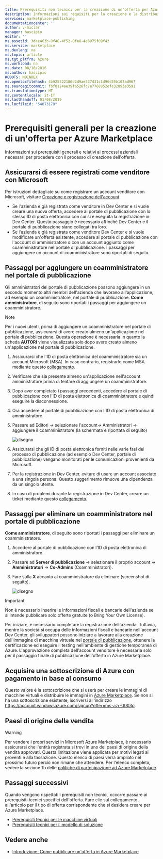 ```yaml
---
title: Prerequisiti non tecnici per la creazione di un'offerta per Azure Marketplace | Documentazione Microsoft
description: Informazioni sui requisiti per la creazione e la distribuzione di un'offerta in Azure Marketplace per l'acquisto da parte di altri utenti.
services: marketplace-publishing
documentationcenter: ''
author: v-miclar
manager: hascipio
editor: ''
ms.assetid: 3dae463b-8f48-4f52-8fa8-4e3975f09f43
ms.service: marketplace
ms.devlang: na
ms.topic: article
ms.tgt_pltfrm: Azure
ms.workload: na
ms.date: 08/18/2016
ms.author: hascipio
ROBOTS: NOINDEX
ms.openlocfilehash: 4b925522186d2d9ae537431c1d96d39b107ad967
ms.sourcegitcommit: fbf0124ae39fa526fc7e7768952efe32093e3591
ms.translationtype: HT
ms.contentlocale: it-IT
ms.lasthandoff: 01/08/2019
ms.locfileid: "54073170"
---
```

# <a name="general-prerequisites-for-creating-an-offer-for-the-azure-marketplace"></a>Prerequisiti generali per la creazione di un'offerta per Azure Marketplace
Informazioni sui prerequisiti generali e relativi ai processi aziendali necessari per procedere con il processo di creazione dell'offerta.

## <a name="ensure-that-you-are-registered-as-a-seller-with-microsoft"></a>Assicurarsi di essere registrati come venditore con Microsoft
Per istruzioni dettagliate su come registrare un account venditore con Microsoft, visitare [Creazione e registrazione dell'account](marketplace-publishing-accounts-creation-registration.md).

* Se l'azienda è già registrata come venditore in Dev Center e si vuole creare una nuova offerta, accedere al portale di pubblicazione con lo stesso ID di posta elettronica con cui si è eseguita la registrazione in Dev Center. Questo passaggio è necessario affinché Dev Center e il portale di pubblicazione siano collegati tra loro.
* Se l'azienda è già registrata come venditore Dev Center e si vuole modificare un'offerta esistente, accedere al portale di pubblicazione con l'account di amministratore o con un account aggiunto come coamministratore nel portale di pubblicazione. I passaggi per aggiungere un account di coamministratore sono riportati di seguito.

## <a name="steps-to-add-a-coadmin-in-the-publishing-portal"></a>Passaggi per aggiungere un coamministratore nel portale di pubblicazione
Gli amministratori del portale di pubblicazione possono aggiungere in un secondo momento altri membri dell'azienda che lavorano all'applicazione, ad esempio un coamministratore, nel portale di pubblicazione. **Come amministratore**, di seguito sono riportati i passaggi per aggiungere un coamministratore.

> [!NOTE]
> Per i nuovi utenti, prima di aggiungere un coamministratore nel portale di pubblicazione, assicurarsi di avere creato almeno un'applicazione nel portale di pubblicazione. Questa operazione è necessaria in quanto la scheda **AUTORI** viene visualizzata solo dopo avere creato almeno un'applicazione nel portale di pubblicazione.
> 
> 

1. Assicurarsi che l'ID di posta elettronica del coamministratore sia un account Microsoft (MSA). In caso contrario, registrarlo come MSA mediante questo [collegamento](https://signup.live.com/signup?uaid=0089f09ccae94043a0f07c2aaf928831&lic=1).
2. Verificare che sia presente almeno un'applicazione nell'account amministratore prima di tentare di aggiungere un coamministratore.
3. Dopo aver completato i passaggi precedenti, accedere al portale di pubblicazione con l'ID di posta elettronica di coamministratore e quindi eseguire la disconnessione.
4. Ora accedere al portale di pubblicazione con l'ID di posta elettronica di amministratore.
5. Passare ad Editori -> selezionare l'account-> Amministratori -> aggiungere il coamministratore (la schermata è riportata di seguito)
   
    ![disegno](media/marketplace-publishing-pre-requisites/imgAddAdmin_05.png)
6. Assicurarsi che gli ID di posta elettronica forniti nelle varie fasi del processo di pubblicazione (ad esempio Dev Center, portale di pubblicazione) vengano monitorati per le comunicazioni provenienti da Microsoft.
7. Per la registrazione in Dev Center, evitare di usare un account associato a una singola persona. Questo suggerimento rimuove una dipendenza da un singolo utente.
8. In caso di problemi durante la registrazione in Dev Center, creare un ticket mediante questo [collegamento](https://developer.microsoft.com/en-us/windows/support).

## <a name="steps-to-delete-a-coadmin-in-the-publishing-portal"></a>Passaggi per eliminare un coamministratore nel portale di pubblicazione
**Come amministratore**, di seguito sono riportati i passaggi per eliminare un coamministratore.

1. Accedere al portale di pubblicazione con l'ID di posta elettronica di amministratore.
2. Passare ad **Server di pubblicazione** -> selezionare il proprio account -> **Amministratori** -> **Co-Admins** (Coamministratori).
3. Fare sulla **X** accanto al coamministratore da eliminare (screenshot di seguito).
   
    ![disegno](media/marketplace-publishing-pre-requisites/imgDeleteAdmin_03.png)

> [!IMPORTANT]
> Non è necessario inserire le informazioni fiscali e bancarie dell'azienda se si intende pubblicare solo offerte gratuite (o Bring Your Own License).
> 
> Per iniziare, è necessario completare la registrazione dell'azienda. Tuttavia, mentre la società si occupa delle informazioni fiscali e bancarie nell'account Dev Center, gli sviluppatori possono iniziare a lavorare alla creazione dell'immagine di macchina virtuale nel [portale di pubblicazione](https://publish.windowsazure.com), ottenere la certificazione ed eseguire il testing nell'ambiente di gestione temporanea di Azure. L'approvazione completa dell'account venditore è necessaria solo per il passaggio finale di pubblicazione dell'offerta in Azure Marketplace.
> 
> 

## <a name="acquire-an-azure-pay-as-you-go-subscription"></a>Acquisire una sottoscrizione di Azure con pagamento in base al consumo
Questo valore è la sottoscrizione che si userà per creare le immagini di macchine virtuali e distribuire le immagini in [Azure Marketplace](https://azure.microsoft.com/marketplace/). Se non si ha una sottoscrizione esistente, iscriversi all'indirizzo https://account.windowsazure.com/signup?offer=ms-azr-0003p.

## <a name="sell-from-countries"></a>Paesi di origine della vendita
> [!WARNING]
> Per vendere i propri servizi in Microsoft Azure Marketplace, è necessario assicurarsi che l'entità registrata si trovi in uno dei paesi di origine della vendita approvati. Questa limitazione viene applicata per motivi legati ai proventi e alla tassazione. Questo elenco di paesi verrà ampliato nel prossimo futuro perciò non rimane che attendere. Per l'elenco completo, vedere la sezione 1b delle [politiche di partecipazione ad Azure Marketplace](https://go.microsoft.com/fwlink/?LinkID=526833).
> 
> 

## <a name="next-steps"></a>Passaggi successivi
Quando vengono rispettati i prerequisiti non tecnici, occorre passare ai prerequisiti tecnici specifici dell'offerta. Fare clic sul collegamento all'articolo per il tipo di offerta corrispondente che si desidera creare per Azure Marketplace.

* [Prerequisiti tecnici per le macchine virtuali](marketplace-publishing-vm-image-creation-prerequisites.md)
* [Prerequisiti tecnici per il modello di soluzione](marketplace-publishing-solution-template-creation-prerequisites.md)

## <a name="see-also"></a>Vedere anche 
* [Introduzione: Come pubblicare un'offerta in Azure Marketplace](marketplace-publishing-getting-started.md)

